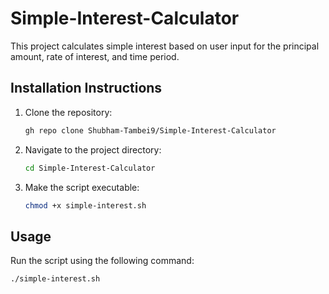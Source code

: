 # Simple-Interest-Calculator


This project calculates simple interest based on user input for the principal amount, rate of interest, and time period.

## Installation Instructions

1. Clone the repository:
    ```bash
    gh repo clone Shubham-Tambei9/Simple-Interest-Calculator
    ```

2. Navigate to the project directory:
    ```bash
    cd Simple-Interest-Calculator
    ```

3. Make the script executable:
    ```bash
    chmod +x simple-interest.sh
    ```

## Usage

Run the script using the following command:
```bash
./simple-interest.sh
